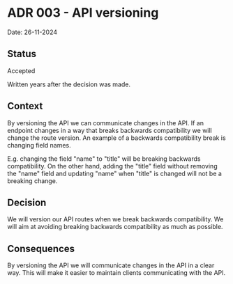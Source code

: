 # ADR 003 - API versioning

Date: 26-11-2024

## Status

Accepted

Written years after the decision was made.

## Context

By versioning the API we can communicate changes in the API. If an endpoint changes in a way that breaks backwards
compatibility we will change the route version. An example of a backwards compatibility break is changing field names.

E.g. changing the field "name" to "title" will be breaking backwards compatibility.
On the other hand, adding the "title" field without removing the "name" field and updating "name" when "title" is
changed will not be a breaking change.

## Decision

We will version our API routes when we break backwards compatibility.
We will aim at avoiding breaking backwards compatibility as much as possible.

## Consequences

By versioning the API we will communicate changes in the API in a clear way.
This will make it easier to maintain clients communicating with the API.
